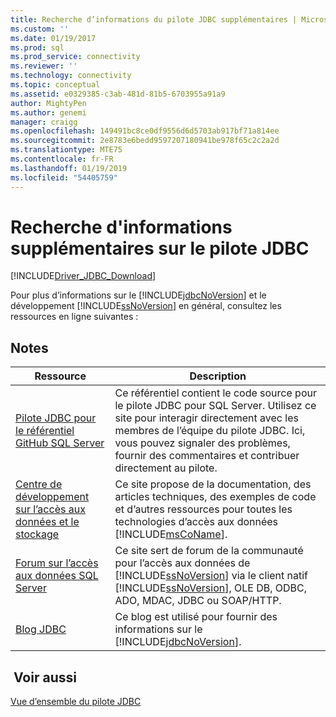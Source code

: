 ```yaml
---
title: Recherche d’informations du pilote JDBC supplémentaires | Microsoft Docs
ms.custom: ''
ms.date: 01/19/2017
ms.prod: sql
ms.prod_service: connectivity
ms.reviewer: ''
ms.technology: connectivity
ms.topic: conceptual
ms.assetid: e0329385-c3ab-481d-81b5-6703955a91a9
author: MightyPen
ms.author: genemi
manager: craigg
ms.openlocfilehash: 149491bc8ce0df9556d6d5703ab917bf71a814ee
ms.sourcegitcommit: 2e8783e6bedd9597207180941be978f65c2c2a2d
ms.translationtype: MTE75
ms.contentlocale: fr-FR
ms.lasthandoff: 01/19/2019
ms.locfileid: "54405759"
---
```

# <a name="finding-additional-jdbc-driver-information"></a>Recherche d'informations supplémentaires sur le pilote JDBC

[!INCLUDE[Driver_JDBC_Download](../../includes/driver_jdbc_download.md)]

  Pour plus d’informations sur le [!INCLUDE[jdbcNoVersion](../../includes/jdbcnoversion_md.md)] et le développement [!INCLUDE[ssNoVersion](../../includes/ssnoversion-md.md)] en général, consultez les ressources en ligne suivantes :  
  
## <a name="remarks"></a>Notes   
  
|Ressource|Description|  
|--------------|-----------------|  
|[Pilote JDBC pour le référentiel GitHub SQL Server](https://github.com/microsoft/mssql-jdbc)|Ce référentiel contient le code source pour le pilote JDBC pour SQL Server. Utilisez ce site pour interagir directement avec les membres de l’équipe du pilote JDBC. Ici, vous pouvez signaler des problèmes, fournir des commentaires et contribuer directement au pilote.|
|[Centre de développement sur l’accès aux données et le stockage](https://go.microsoft.com/fwlink?linkid=4173)|Ce site propose de la documentation, des articles techniques, des exemples de code et d’autres ressources pour toutes les technologies d’accès aux données [!INCLUDE[msCoName](../../includes/msconame_md.md)].|  
|[Forum sur l’accès aux données SQL Server](https://go.microsoft.com/fwlink/?LinkId=70651)|Ce site sert de forum de la communauté pour l’accès aux données de [!INCLUDE[ssNoVersion](../../includes/ssnoversion-md.md)] via le client natif [!INCLUDE[ssNoVersion](../../includes/ssnoversion-md.md)], OLE DB, ODBC, ADO, MDAC, JDBC ou SOAP/HTTP.|  
|[Blog JDBC](https://go.microsoft.com/fwlink/?LinkId=124746)|Ce blog est utilisé pour fournir des informations sur le [!INCLUDE[jdbcNoVersion](../../includes/jdbcnoversion_md.md)].|  
  
## <a name="see-also"></a> Voir aussi  

 [Vue d’ensemble du pilote JDBC](../../connect/jdbc/overview-of-the-jdbc-driver.md)  
